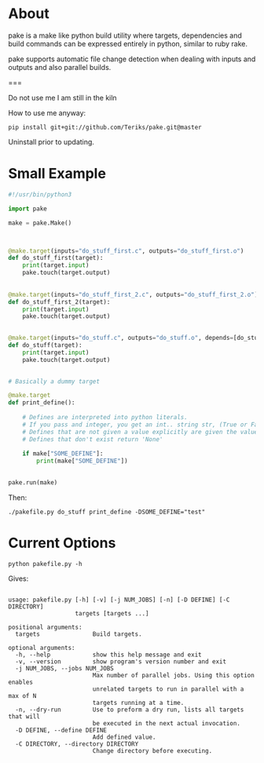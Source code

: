 # About

pake is a make like python build utility where targets, dependencies and build commands
can be expressed entirely in python, similar to ruby rake.

pake supports automatic file change detection when dealing with inputs and outputs and also
parallel builds.

===

Do not use me I am still in the kiln

How to use me anyway:

`pip install git+git://github.com/Teriks/pake.git@master`

Uninstall prior to updating.


# Small Example


```python
#!/usr/bin/python3

import pake

make = pake.Make()



@make.target(inputs="do_stuff_first.c", outputs="do_stuff_first.o")
def do_stuff_first(target):
    print(target.input)
    pake.touch(target.output)
	
	
@make.target(inputs="do_stuff_first_2.c", outputs="do_stuff_first_2.o")
def do_stuff_first_2(target):
    print(target.input)
    pake.touch(target.output)
	

@make.target(inputs="do_stuff.c", outputs="do_stuff.o", depends=[do_stuff_first, do_stuff_first_2])
def do_stuff(target):
    print(target.input)
    pake.touch(target.output)
	

# Basically a dummy target

@make.target
def print_define():
    
	# Defines are interpreted into python literals.
	# If you pass and integer, you get an int.. string str, (True or False) a bool etc.
	# Defines that are not given a value explicitly are given the value of 'True'
	# Defines that don't exist return 'None'
	
    if make["SOME_DEFINE"]:
	    print(make["SOME_DEFINE"])
	

pake.run(make)


```

Then:


`./pakefile.py do_stuff print_define -DSOME_DEFINE="test"`


# Current Options


`python pakefile.py -h`

Gives:


```

usage: pakefile.py [-h] [-v] [-j NUM_JOBS] [-n] [-D DEFINE] [-C DIRECTORY]
                   targets [targets ...]

positional arguments:
  targets               Build targets.

optional arguments:
  -h, --help            show this help message and exit
  -v, --version         show program's version number and exit
  -j NUM_JOBS, --jobs NUM_JOBS
                        Max number of parallel jobs. Using this option enables
                        unrelated targets to run in parallel with a max of N
                        targets running at a time.
  -n, --dry-run         Use to preform a dry run, lists all targets that will
                        be executed in the next actual invocation.
  -D DEFINE, --define DEFINE
                        Add defined value.
  -C DIRECTORY, --directory DIRECTORY
                        Change directory before executing.

						
```




